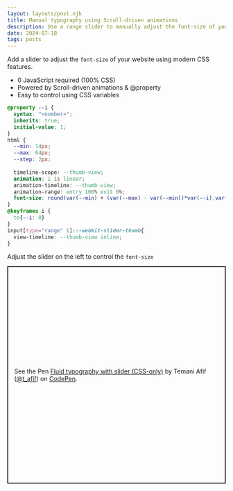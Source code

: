 ```yaml
---
layout: layouts/post.njk
title: Manual typography using Scroll-driven animations
description: Use a range slider to manually adjust the font-size of your website (100% CSS)
date: 2024-07-18
tags: posts
---
```


Add a slider to adjust the `font-size` of your website using modern CSS features.
* 0 JavaScript required (100% CSS)
* Powered by Scroll-driven animations & @property
* Easy to control using CSS variables


```css
@property --i {
  syntax: "<number>";
  inherits: true;
  initial-value: 1; 
}
html {
  --min: 14px;
  --max: 64px;
  --step: 2px;
  
  timeline-scope: --thumb-view;
  animation: i 1s linear;
  animation-timeline: --thumb-view;
  animation-range: entry 100% exit 0%;
  font-size: round(var(--min) + (var(--max) - var(--min))*var(--i),var(--step));
}
@keyframes i {
  to{--i: 0}
}
input[type="range" i]::-webkit-slider-thumb{
  view-timeline: --thumb-view inline;
}
```

Adjust the slider on the left to control the `font-size`

<p class="codepen" data-height="500" data-default-tab="result" data-slug-hash="yLdeEqa" data-pen-title="Fluid typography with slider (CSS-only)" data-preview="true" data-user="t_afif" style="height: 500px; box-sizing: border-box; display: flex; align-items: center; justify-content: center; border: 2px solid; margin: 1em 0; padding: 1em;">
  <span>See the Pen <a href="https://codepen.io/t_afif/pen/yLdeEqa">
  Fluid typography with slider (CSS-only)</a> by Temani Afif (<a href="https://codepen.io/t_afif">@t_afif</a>)
  on <a href="https://codepen.io">CodePen</a>.</span>
</p>
<script async src="https://cpwebassets.codepen.io/assets/embed/ei.js"></script>